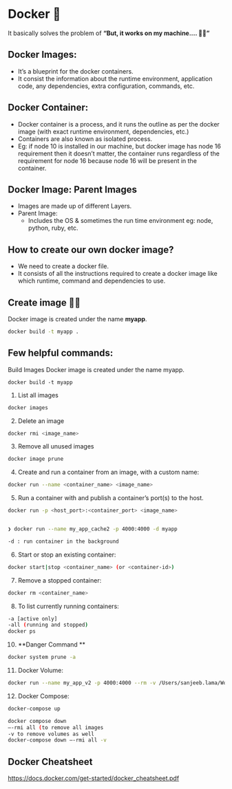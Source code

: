 # Docker 🐳
It basically solves the problem of **“But, it works on my machine.... 🤷‍♂️”**


## Docker Images:
- It’s a blueprint for the docker containers.
- It consist the information about the runtime environment, application code, any dependencies, extra configuration, commands, etc.

## Docker Container:
- Docker container is a process, and it runs the outline as per the docker image 
(with exact runtime environment, dependencies, etc.)
- Containers are also known as isolated process.
- Eg: if node 10 is installed in our machine, but docker image has node 16 requirement then it doesn’t matter, the container runs regardless of the requirement for node 16 because node 16 will be present in the container.



## Docker Image: Parent Images
- Images are made up of different Layers.
- Parent Image:
	- Includes the OS & sometimes the run time environment eg: node, python, ruby, etc.


## How to create our own docker image?
- We need to create a docker file. 
- It consists of all the instructions required to create a docker image like which runtime, command and dependencies to use.

## Create image 🧑‍💻
Docker image is created under the name **myapp**.

```sh 
docker build -t myapp . 
```


## Few helpful commands:
Build Images
Docker image is created under the name myapp.

` docker build -t myapp `


1. List all images
```sh
docker images
```


2. Delete an image
```sh
docker rmi <image_name>
```




3. Remove all unused images
```sh
docker image prune
```

4. Create and run a container from an image, with a custom name:
```sh
docker run --name <container_name> <image_name>
```

5. Run a container with and publish a container’s port(s) to the host.
```sh
docker run -p <host_port>:<container_port> <image_name>


❯ docker run --name my_app_cache2 -p 4000:4000 -d myapp

-d : run container in the background

```

6. Start or stop an existing container:
```sh
docker start|stop <container_name> (or <container-id>)
```

7. Remove a stopped container:
```sh
docker rm <container_name>
```

8. To list currently running containers:
```sh
-a [active only]
-all (running and stopped)
docker ps
```
	



10. **Danger Command **
```sh
docker system prune -a
```


11. Docker Volume:
```sh
docker run --name my_app_v2 -p 4000:4000 --rm -v /Users/sanjeeb.lama/Workspace/docker_workspace/api:/DockerApp -v /DockerApp/node_modules myapp:v2
```


12. Docker Compose:
```sh
docker-compose up
```
```sh
docker compose down
–-rmi all (to remove all images
-v to remove volumes as well 
docker-compose down —-rmi all -v
```


## Docker Cheatsheet
https://docs.docker.com/get-started/docker_cheatsheet.pdf

